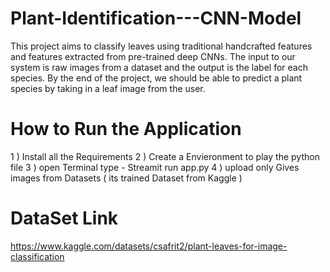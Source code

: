 # Plant-Identification---CNN-Model
This project aims to classify leaves using traditional handcrafted features and features extracted from pre-trained deep CNNs. The input to our system is raw images from a dataset and the output is the label for each species. By the end of the project, we should be able to predict a plant species by taking in a leaf image from the user.

# How to Run the Application 
1 ) Install all the Requirements
2 ) Create a Envieronment to play the python file 
3 ) open Terminal type - Streamit run app.py
4 ) upload only Gives images from Datasets ( its trained Dataset from Kaggle ) 

# DataSet Link 
https://www.kaggle.com/datasets/csafrit2/plant-leaves-for-image-classification 
